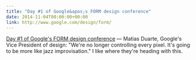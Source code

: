 ```yaml
---
title: "Day #1 of Google&apos;s FORM design conference"
date: 2014-11-04T00:00:00+00:00
link: http://www.google.com/design/form/
---
```

[Day #1 of Google&apos;s FORM design conference](http://www.google.com/design/form/) &mdash; 
 Matias Duarte, Google's Vice President of design: "We're no longer controlling every pixel. It's going to be more like jazz improvisation." I like where they're heading with this.
